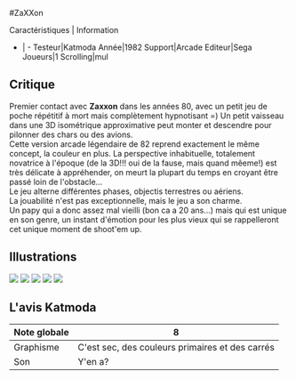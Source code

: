 #ZaXXon

Caractéristiques | Information
- | -
Testeur|Katmoda
Année|1982
Support|Arcade
Editeur|Sega
Joueurs|1
Scrolling|mul

## Critique
Premier contact avec <b>Zaxxon</b> dans les années 80, avec un petit jeu de poche répétitif à mort mais complètement hypnotisant =) Un petit vaisseau dans une 3D isométrique approximative peut monter et descendre pour pilonner des chars ou des avions.<br/>Cette version arcade légendaire de 82 reprend exactement le même concept, la couleur en plus. La perspective inhabituelle, totalement novatrice à l'époque (de la 3D!!! oui de la fause, mais quand mêeme!) est très délicate à appréhender, on meurt la plupart du temps en croyant être passé loin de l'obstacle...<br/>Le jeu alterne différentes phases, objectis terrestres ou aériens.<br/>La jouabilité n'est pas exceptionnelle, mais le jeu a son charme. <br/>Un papy qui a donc assez mal vieilli (bon ca a 20 ans...) mais qui est unique en son genre, un instant d'émotion pour les plus vieux qui se rappelleront cet unique moment de shoot'em up.

## Illustrations
![](http://www.shmup.com/images/thumbs/zaxxon.gif)
![](http://www.shmup.com/images/thumbs/)
![](http://www.shmup.com/images/thumbs/)
![](http://www.shmup.com/images/thumbs/)
![](http://www.shmup.com/images/thumbs/)

## L'avis Katmoda
Note globale|8
-|-
Graphisme|C'est sec, des couleurs primaires et des carrés
Son|Y'en a?
